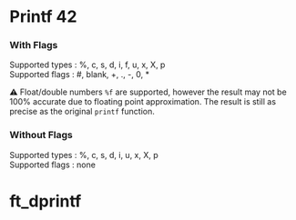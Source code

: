 # Printf 42

### With Flags

Supported types : %, c, s, d, i, f, u, x, X, p <br/>
Supported flags : #, blank, +, ., -, 0, *

⚠️ Float/double numbers `%f` are supported, however the result may not be 100% accurate due to floating point approximation. The result is still as precise as the original `printf` function.

### Without Flags
Supported types : %, c, s, d, i, u, x, X, p <br/>
Supported flags : none
# ft_dprintf
